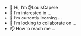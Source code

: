- 👋 Hi, I’m @LouisCapelle
- 👀 I’m interested in ...
- 🌱 I’m currently learning ...
- 💞️ I’m looking to collaborate on ...
- 📫 How to reach me ...

<!---
LouisCapelle/LouisCapelle is a ✨ special ✨ repository because its `README.md` (this file) appears on your GitHub profile.
You can click the Preview link to take a look at your changes.
--->
